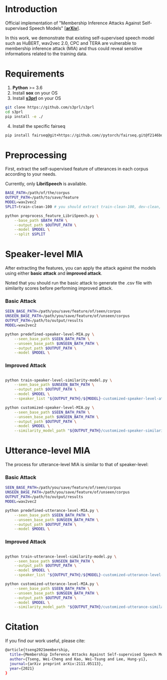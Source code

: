# Introduction
Official implementation of "Membership Inference Attacks Against Self-supervised Speech Models" [[**arXiv**](https://arxiv.org/abs/2111.05113)]. 

In this work, we demonstrate that existing self-supervised speech model such as HuBERT, wav2vec 2.0, CPC and TERA are vulnerable to membership inference attack (MIA) and thus could reveal sensitive informations related to the training data.  
# Requirements
1. **Python** >= 3.6
2. Install **sox** on your OS
3. Install [**s3prl**](https://github.com/s3prl/s3prl) on your OS

```sh
git clone https://github.com/s3prl/s3prl
cd s3prl
pip install -e ./
```

4. Install the specific fairseq

```sh
pip install fairseq@git+https://github.com//pytorch/fairseq.git@f2146bdc7abf293186de9449bfa2272775e39e1d#egg=fairseq
```
# Preprocessing
First, extract the self-supervised feature of utterances in each corpus according to your needs. 

Currently, only **LibriSpeech** is available.

```sh
BASE_PATH=/path/of/the/corpus
OUTPUT_PATH=/path/to/save/feature
MODEL=wav2vec2
SPLIT=train-clean-100 # you should extract train-clean-100, dev-clean, dev-other, test-clean, test-other

python preprocess_feature_LibriSpeech.py \
    --base_path $BATH_PATH \
    --output_path $OUTPUT_PATH \
    --model $MODEL \
    --split $SPLIT

```


# Speaker-level MIA
After extracting the features, you can apply the attack against the models using either **basic attack** and **improved attack**. 

Noted that you should run the basic attack to generate the .csv file with similarity scores before performing improved attack.

### Basic Attack

```sh
SEEN_BASE_PATH=/path/you/save/feature/of/seen/corpus
UNSEEN_BASE_PATH=/path/you/save/feature/of/unseen/corpus
OUTPUT_PATH=/path/to/output/results
MODEL=wav2vec2

python predefined-speaker-level-MIA.py \
    --seen_base_path $SEEN_BATH_PATH \
    --unseen_base_path $UNSEEN_BATH_PATH \
    --output_path $OUTPUT_PATH \
    --model $MODEL \

```

### Improved Attack

```sh

python train-speaker-level-similarity-model.py \
    --seen_base_path $UNSEEN_BATH_PATH \
    --output_path $OUTPUT_PATH \
    --model $MODEL \
    --speaker_list "${OUTPUT_PATH}/${MODEL}-customized-speaker-level-attack-similarity.csv"

python customized-speaker-level-MIA.py \
    --seen_base_path $SEEN_BATH_PATH \
    --unseen_base_path $UNSEEN_BATH_PATH \
    --output_path $OUTPUT_PATH \
    --model $MODEL \
    --similarity_model_path "${OUTPUT_PATH}/customized-speaker-similarity-model-${MODEL}.pt"

```

# Utterance-level MIA
The process for utterance-level MIA is similar to that of speaker-level:
### Basic Attack

```sh
SEEN_BASE_PATH=/path/you/save/feature/of/seen/corpus
UNSEEN_BASE_PATH=/path/you/save/feature/of/unseen/corpus
OUTPUT_PATH=/path/to/output/results
MODEL=wav2vec2

python predefined-utterance-level-MIA.py \
    --seen_base_path $SEEN_BATH_PATH \
    --unseen_base_path $UNSEEN_BATH_PATH \
    --output_path $OUTPUT_PATH \
    --model $MODEL \

```

### Improved Attack

```sh

python train-utterance-level-similarity-model.py \
    --seen_base_path $UNSEEN_BATH_PATH \
    --output_path $OUTPUT_PATH \
    --model $MODEL \
    --speaker_list "${OUTPUT_PATH}/${MODEL}-customized-utterance-level-attack-similarity.csv"

python customized-utterance-level-MIA.py \
    --seen_base_path $SEEN_BATH_PATH \
    --unseen_base_path $UNSEEN_BATH_PATH \
    --output_path $OUTPUT_PATH \
    --model $MODEL \
    --similarity_model_path "${OUTPUT_PATH}/customized-utterance-similarity-model-${MODEL}.pt"

```

# Citation
If you find our work useful, please cite:

```sh
@article{tseng2021membership,
  title={Membership Inference Attacks Against Self-supervised Speech Models},
  author={Tseng, Wei-Cheng and Kao, Wei-Tsung and Lee, Hung-yi},
  journal={arXiv preprint arXiv:2111.05113},
  year={2021}
}
```
